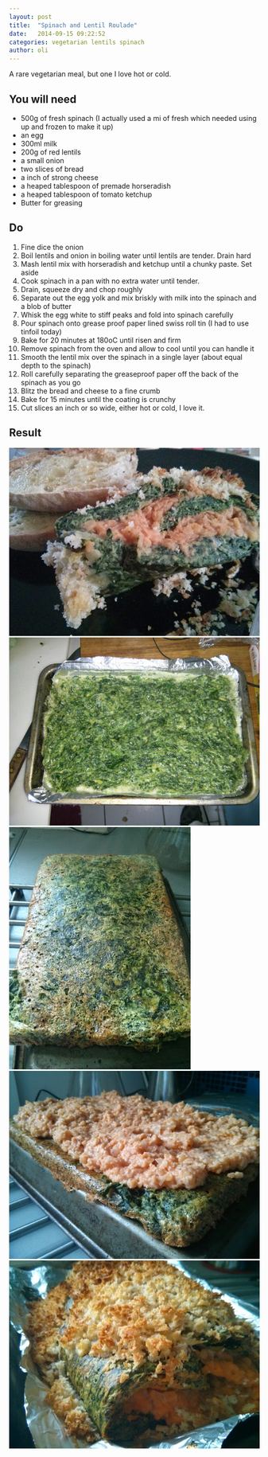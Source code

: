 ```yaml
---
layout: post
title:  "Spinach and Lentil Roulade"
date:   2014-09-15 09:22:52
categories: vegetarian lentils spinach
author: oli
---
```


A rare vegetarian meal, but one I love hot or cold.


## You will need

* 500g of fresh spinach (I actually used a mi of fresh which needed using up and frozen to make it up)
* an egg
* 300ml milk
* 200g of red lentils
* a small onion
* two slices of bread
* a inch of strong cheese
* a heaped tablespoon of premade horseradish 
* a heaped tablespoon of tomato ketchup
* Butter for greasing



## Do

1. Fine dice the onion
2. Boil lentils and onion in boiling water until lentils are tender.  Drain hard
3. Mash lentil mix with horseradish and ketchup until a chunky paste. Set aside
4. Cook spinach in a pan with no extra water until tender.
5. Drain, squeeze dry and chop roughly
6. Separate out the egg yolk and mix briskly with milk into the spinach and a blob of butter
7. Whisk the egg white to stiff peaks and fold into spinach carefully
8. Pour spinach onto grease proof paper lined swiss roll tin (I had to use tinfoil today)
9. Bake for 20 minutes at 180oC until risen and firm
10. Remove spinach from the oven and allow to cool until you can handle it
11. Smooth the lentil mix over the spinach in a single layer (about equal depth to the spinach)
12. Roll carefully separating the greaseproof paper off the back of the spinach as you go
13. Blitz the bread and cheese to a fine crumb
14. Bake for 15 minutes until the coating is crunchy
15. Cut slices an inch or so wide, either hot or cold, I love it.

## Result
![Get in my face you finished delicious bastard](/images/served.jpg "Get in my face you finished delicious bastard")
![Ready for the oven](/images/uncooked_spinach.jpg "Ready for the oven")
![Cooling](/images/cooked_spinach.jpg "Cooling")
![Before rolling](/images/layered.jpg "Before rolling")
![Ready for slicing](/images/finished.jpg "Ready for slicing")